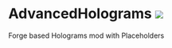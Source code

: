 # AdvancedHolograms [![](https://jitpack.io/v/Pixelmon-Development/AdvancedHolograms.svg)](https://jitpack.io/#Pixelmon-Development/AdvancedHolograms)

Forge based Holograms mod with Placeholders
